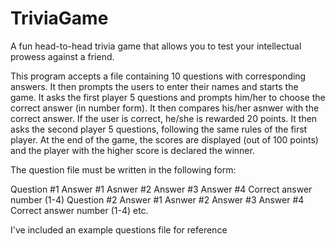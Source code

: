 # TriviaGame
A fun head-to-head trivia game that allows you to test your intellectual prowess against a friend.

This program accepts a file containing 10 questions with corresponding answers. It then prompts the users to enter their names and starts the game. It asks the first player 5 questions and prompts him/her to choose the correct answer (in number form). It then compares his/her asnwer with the correct answer. If the user is correct, he/she is rewarded 20 points. It then asks the second player 5 questions, following the same rules of the first player. At the end of the game, the scores are displayed (out of 100 points) and the player with the higher score is declared the winner. 

The question file must be written in the following form:

Question #1
Answer #1
Asnwer #2
Answer #3
Answer #4
Correct answer number (1-4)
Question #2
Answer #1
Asnwer #2
Answer #3
Answer #4
Correct answer number (1-4)
etc.

I've included an example questions file for reference
